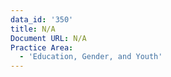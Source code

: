 ```yaml
---
data_id: '350'
title: N/A
Document URL: N/A
Practice Area:
  - 'Education, Gender, and Youth'
---
```

